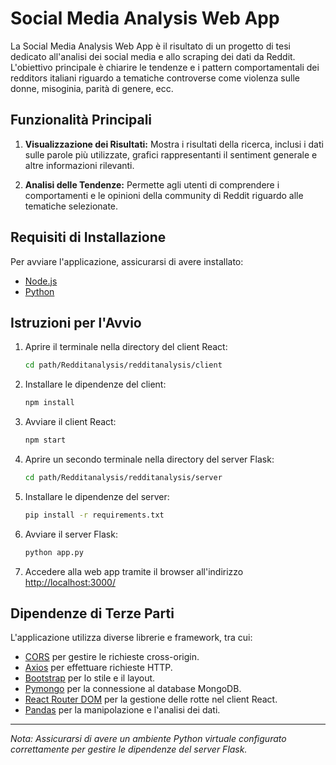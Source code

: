 # Social Media Analysis Web App

La Social Media Analysis Web App è il risultato di un progetto di tesi dedicato all'analisi dei social media e allo scraping dei dati da Reddit. L'obiettivo principale è chiarire le tendenze e i pattern comportamentali dei redditors italiani riguardo a tematiche controverse come violenza sulle donne, misoginia, parità di genere, ecc.

## Funzionalità Principali

1. **Visualizzazione dei Risultati:** Mostra i risultati della ricerca, inclusi i dati sulle parole più utilizzate, grafici rappresentanti il sentiment generale e altre informazioni rilevanti.

2. **Analisi delle Tendenze:** Permette agli utenti di comprendere i comportamenti e le opinioni della community di Reddit riguardo alle tematiche selezionate.

## Requisiti di Installazione

Per avviare l'applicazione, assicurarsi di avere installato:

- [Node.js](https://nodejs.org/)
- [Python](https://www.python.org/)

## Istruzioni per l'Avvio

1. Aprire il terminale nella directory del client React:
    ```bash
    cd path/Redditanalysis/redditanalysis/client
    ```

2. Installare le dipendenze del client:
    ```bash
    npm install
    ```

3. Avviare il client React:
    ```bash
    npm start
    ```

4. Aprire un secondo terminale nella directory del server Flask:
    ```bash
    cd path/Redditanalysis/redditanalysis/server
    ```

5. Installare le dipendenze del server:
    ```bash
    pip install -r requirements.txt
    ```

6. Avviare il server Flask:
    ```bash
    python app.py
    ```

7. Accedere alla web app tramite il browser all'indirizzo [http://localhost:3000/](http://localhost:3000/)

## Dipendenze di Terze Parti

L'applicazione utilizza diverse librerie e framework, tra cui:

- [CORS](https://developer.mozilla.org/en-US/docs/Web/HTTP/CORS) per gestire le richieste cross-origin.
- [Axios](https://axios-http.com/) per effettuare richieste HTTP.
- [Bootstrap](https://getbootstrap.com/) per lo stile e il layout.
- [Pymongo](https://pymongo.readthedocs.io/) per la connessione al database MongoDB.
- [React Router DOM](https://reactrouter.com/web/guides/quick-start) per la gestione delle rotte nel client React.
- [Pandas](https://pandas.pydata.org/) per la manipolazione e l'analisi dei dati.



---

*Nota: Assicurarsi di avere un ambiente Python virtuale configurato correttamente per gestire le dipendenze del server Flask.*
